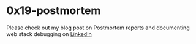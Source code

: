 # 0x19-postmortem
Please check out my blog post on Postmortem reports and documenting web stack debugging on [LinkedIn](https://www.linkedin.com/pulse/how-teach-toddlers-web-stack-debugging-austine-oduor/?published=t)
